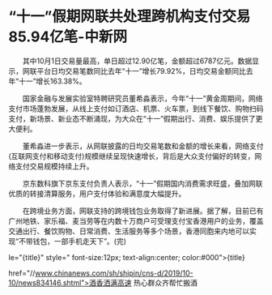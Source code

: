 # “十一”假期网联共处理跨机构支付交易85.94亿笔-中新网

　　其中10月1日交易量最高，单日超过12.90亿笔，金额超过6787亿元。数据显示，网联平台日均交易笔数同比去年“十一”增长79.92%，日均交易金额同比去年“十一”增长163.38%。

　　国家金融与发展实验室特聘研究员董希淼表示，今年“十一”黄金周期间，网络支付市场蓬勃发展，从线上支付如订酒店、机票、火车票，到线下餐饮、购物扫码支付，新场景、新业态不断涌现，为大众在“十一”假期出行、消费、娱乐提供了更大便利。

　　董希淼进一步表示，从网联披露的日均交易笔数和金额的增长来看，网络支付(互联网支付和移动支付)规模继续呈现快速增长，背后是大众支付偏好的转变，网络支付交易规模持续上升。

　　京东数科旗下京东支付负责人表示，“十一”假期国内消费需求旺盛，叠加网联优质的转接清算服务，用户支付体验和满意度大幅提升。

　　在跨境业务方面，网联支持的跨境钱包业务取得了新进展。据了解，目前已有广州地铁、家乐福、麦当劳等在内数十万商户可受理支付宝香港用户的业务，覆盖交通出行、餐饮购物、日常消费、生活服务等多个场景，香港同胞来内地可以实现“不带钱包，一部手机走天下”。(完)

le="{title}" style=" font-size:12px; text-align:center; color:#000">{title}

href="//www.chinanews.com/sh/shipin/cns-d/2019/10-10/news834146.shtml">酒香洒满高速 热心群众齐帮忙搬酒
